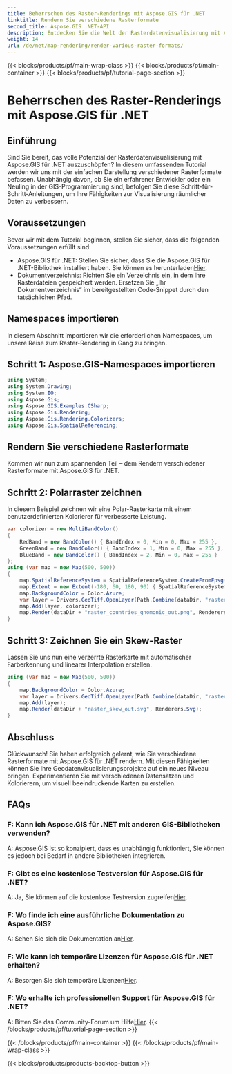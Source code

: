 ```yaml
---
title: Beherrschen des Raster-Renderings mit Aspose.GIS für .NET
linktitle: Rendern Sie verschiedene Rasterformate
second_title: Aspose.GIS .NET-API
description: Entdecken Sie die Welt der Rasterdatenvisualisierung mit Aspose.GIS für .NET. Erfahren Sie, wie Sie mühelos atemberaubende Karten in verschiedenen Formaten rendern. Jetzt downloaden!
weight: 14
url: /de/net/map-rendering/render-various-raster-formats/
---
```


{{< blocks/products/pf/main-wrap-class >}}
{{< blocks/products/pf/main-container >}}
{{< blocks/products/pf/tutorial-page-section >}}

# Beherrschen des Raster-Renderings mit Aspose.GIS für .NET

## Einführung
Sind Sie bereit, das volle Potenzial der Rasterdatenvisualisierung mit Aspose.GIS für .NET auszuschöpfen? In diesem umfassenden Tutorial werden wir uns mit der einfachen Darstellung verschiedener Rasterformate befassen. Unabhängig davon, ob Sie ein erfahrener Entwickler oder ein Neuling in der GIS-Programmierung sind, befolgen Sie diese Schritt-für-Schritt-Anleitungen, um Ihre Fähigkeiten zur Visualisierung räumlicher Daten zu verbessern.
## Voraussetzungen
Bevor wir mit dem Tutorial beginnen, stellen Sie sicher, dass die folgenden Voraussetzungen erfüllt sind:
- Aspose.GIS für .NET: Stellen Sie sicher, dass Sie die Aspose.GIS für .NET-Bibliothek installiert haben. Sie können es herunterladen[Hier](https://releases.aspose.com/gis/net/).
- Dokumentverzeichnis: Richten Sie ein Verzeichnis ein, in dem Ihre Rasterdateien gespeichert werden. Ersetzen Sie „Ihr Dokumentverzeichnis“ im bereitgestellten Code-Snippet durch den tatsächlichen Pfad.
## Namespaces importieren
In diesem Abschnitt importieren wir die erforderlichen Namespaces, um unsere Reise zum Raster-Rendering in Gang zu bringen.
## Schritt 1: Aspose.GIS-Namespaces importieren
```csharp
using System;
using System.Drawing;
using System.IO;
using Aspose.Gis;
using Aspose.GIS.Examples.CSharp;
using Aspose.Gis.Rendering;
using Aspose.Gis.Rendering.Colorizers;
using Aspose.Gis.SpatialReferencing;
```
## Rendern Sie verschiedene Rasterformate
Kommen wir nun zum spannenden Teil – dem Rendern verschiedener Rasterformate mit Aspose.GIS für .NET.
## Schritt 2: Polarraster zeichnen
In diesem Beispiel zeichnen wir eine Polar-Rasterkarte mit einem benutzerdefinierten Kolorierer für verbesserte Leistung.
```csharp
var colorizer = new MultiBandColor()
{
    RedBand = new BandColor() { BandIndex = 0, Min = 0, Max = 255 },
    GreenBand = new BandColor() { BandIndex = 1, Min = 0, Max = 255 },
    BlueBand = new BandColor() { BandIndex = 2, Min = 0, Max = 255 }
};
using (var map = new Map(500, 500))
{
    map.SpatialReferenceSystem = SpatialReferenceSystem.CreateFromEpsg(102034);
    map.Extent = new Extent(-180, 60, 180, 90) { SpatialReferenceSystem = SpatialReferenceSystem.Wgs84 };
    map.BackgroundColor = Color.Azure;
    var layer = Drivers.GeoTiff.OpenLayer(Path.Combine(dataDir, "raster_countries.tif"));
    map.Add(layer, colorizer);
    map.Render(dataDir + "raster_countries_gnomonic_out.png", Renderers.Png);
}
```
## Schritt 3: Zeichnen Sie ein Skew-Raster
Lassen Sie uns nun eine verzerrte Rasterkarte mit automatischer Farberkennung und linearer Interpolation erstellen.
```csharp
using (var map = new Map(500, 500))
{
    map.BackgroundColor = Color.Azure;
    var layer = Drivers.GeoTiff.OpenLayer(Path.Combine(dataDir, "raster_skew.tif"));
    map.Add(layer);
    map.Render(dataDir + "raster_skew_out.svg", Renderers.Svg);
}
```
## Abschluss
Glückwunsch! Sie haben erfolgreich gelernt, wie Sie verschiedene Rasterformate mit Aspose.GIS für .NET rendern. Mit diesen Fähigkeiten können Sie Ihre Geodatenvisualisierungsprojekte auf ein neues Niveau bringen. Experimentieren Sie mit verschiedenen Datensätzen und Kolorierern, um visuell beeindruckende Karten zu erstellen.
## FAQs
### F: Kann ich Aspose.GIS für .NET mit anderen GIS-Bibliotheken verwenden?
A: Aspose.GIS ist so konzipiert, dass es unabhängig funktioniert, Sie können es jedoch bei Bedarf in andere Bibliotheken integrieren.
### F: Gibt es eine kostenlose Testversion für Aspose.GIS für .NET?
 A: Ja, Sie können auf die kostenlose Testversion zugreifen[Hier](https://releases.aspose.com/).
### F: Wo finde ich eine ausführliche Dokumentation zu Aspose.GIS?
 A: Sehen Sie sich die Dokumentation an[Hier](https://reference.aspose.com/gis/net/).
### F: Wie kann ich temporäre Lizenzen für Aspose.GIS für .NET erhalten?
 A: Besorgen Sie sich temporäre Lizenzen[Hier](https://purchase.aspose.com/temporary-license/).
### F: Wo erhalte ich professionellen Support für Aspose.GIS für .NET?
 A: Bitten Sie das Community-Forum um Hilfe[Hier](https://forum.aspose.com/c/gis/33).
{{< /blocks/products/pf/tutorial-page-section >}}

{{< /blocks/products/pf/main-container >}}
{{< /blocks/products/pf/main-wrap-class >}}

{{< blocks/products/products-backtop-button >}}
